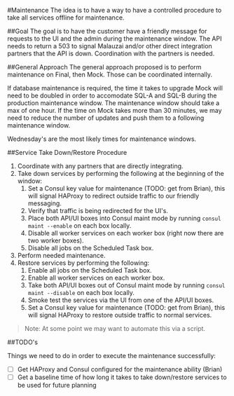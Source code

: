 #Maintenance
The idea is to have a way to have a controlled procedure to take all services offline for maintenance.

##Goal
The goal is to have the customer have a friendly message for requests to the UI and the admin during the maintenance window. The API needs to return a 503 to signal Malauzai and/or other direct integration partners that the API is down. Coordination with the partners is needed.

##General Approach
The general approach proposed is to perform maintenance on Final, then Mock. Those can be coordinated internally. 

If database maintenance is required, the time it takes to upgrade Mock will need to be doubled in order to accomodate SQL-A and SQL-B during the production maintenance window. The maintenance window should take a max of one hour. If the time on Mock takes more than 30 minutes, we may need to reduce the number of updates and push them to a following maintenance window.

Wednesday's are the most likely times for maintenance windows.

##Service Take Down/Restore Procedure
1. Coordinate with any partners that are directly integrating.
2. Take down services by performing the following at the beginning of the window:
    1. Set a Consul key value for maintenance (TODO: get from Brian), this will signal HAProxy to redirect outside traffic to our friendly messaging.
    2. Verify that traffic is being redirected for the UI's.
    3. Place both API/UI boxes into Consul maint mode by running `consul maint --enable` on each box locally.
    4. Disable all worker services on each worker box (right now there are two worker boxes).
    5. Disable all jobs on the Scheduled Task box.
3. Perform needed maintenance.
4. Restore services by performing the following:
    1. Enable all jobs on the Scheduled Task box.
    2. Enable all worker services on each worker box.
    3. Take both API/UI boxes out of Consul maint mode by running `consul maint --disable` on each box locally.
    4. Smoke test the services via the UI from one of the API/UI boxes.
    5. Set a Consul key value for maintenance (TODO: get from Brian), this will signal HAProxy to restore outside traffic to normal services.
    
> Note: At some point we may want to automate this via a script.

##TODO's

Things we need to do in order to execute the maintenance successfully:

- [ ] Get HAProxy and Consul configured for the maintenance ability (Brian)
- [ ] Get a baseline time of how long it takes to take down/restore services to be used for future planning
